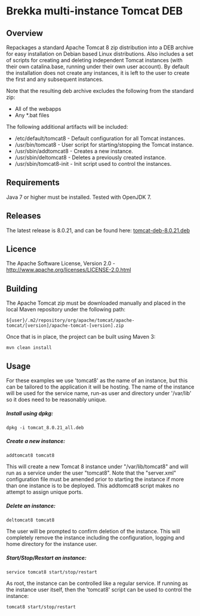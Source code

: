 Brekka multi-instance Tomcat DEB
================================

Overview
--------

Repackages a standard Apache Tomcat 8 zip distribution into a DEB archive for 
easy installation on Debian based Linux distributions. Also includes a set of 
scripts for creating and deleting independent Tomcat instances (with their own
catalina.base, running under their own user account). By default the 
installation does not create any instances, it is left to the user to create 
the first and any subsequent instances.

Note that the resulting deb archive excludes the following from the standard 
zip:

 * All of the webapps
 * Any *.bat files
 
The following additional artifacts will be included:

 * /etc/default/tomcat8   - Default configuration for all Tomcat instances.
 * /usr/bin/tomcat8       - User script for starting/stopping the Tomcat 
                            instance.
 * /usr/sbin/addtomcat8   - Creates a new instance.
 * /usr/sbin/deltomcat8   - Deletes a previously created instance.
 * /usr/sbin/tomcat8-init - Init script used to control the instances.


Requirements
------------

Java 7 or higher must be installed. Tested with OpenJDK 7.


Releases
--------

The latest release is 8.0.21, and can be found here: [tomcat-deb-8.0.21.deb](https://brekka.org/maven/content/repositories/releases/org/brekka/tomcat-deb/8.0.21/tomcat-deb-8.0.21.deb)


Licence
-------

The Apache Software License, Version 2.0 - http://www.apache.org/licenses/LICENSE-2.0.html


Building
--------

The Apache Tomcat zip must be downloaded manually and placed in the local Maven 
repository under the following path:

    ${user}/.m2/repository/org/apache/tomcat/apache-tomcat/[version]/apache-tomcat-[version].zip

Once that is in place, the project can be built using Maven 3:

    mvn clean install
    

Usage
-----

For these examples we use 'tomcat8' as the name of an instance, but this can be
tailored to the application it will be hosting. The name of the instance will
be used for the service name, run-as user and directory under '/var/lib' so it
does need to be reasonably unique.

##### Install using dpkg:

    dpkg -i tomcat_8.0.21_all.deb
    

##### Create a new instance:

    addtomcat8 tomcat8
    
This will create a new Tomcat 8 instance under "/var/lib/tomcat8" and will
run as a service under the user "tomcat8". Note that the "server.xml" 
configuration file must be amended prior to starting the instance if more than
one instance is to be deployed. This addtomcat8 script makes no attempt to 
assign unique ports.


##### Delete an instance:

    deltomcat8 tomcat8
    
The user will be prompted to confirm deletion of the instance. This will 
completely remove the instance including the configuration, logging and home
directory for the instance user.


##### Start/Stop/Restart an instance:

    service tomcat8 start/stop/restart

As root, the instance can be controlled like a regular service. If running
as the instance user itself, then the 'tomcat8' script can be used to
control the instance:
    
    tomcat8 start/stop/restart
    

